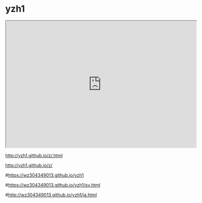 yzh1
====
<iframe name='embed_readwrite' src='http://127.0.0.1:9001/p/rOehDQ0SlM?showControls=true&showChat=true&showLineNumbers=true&useMonospaceFont=false' width=600 height=400></iframe>

http://yzh1.github.io/z/.html

http://yzh1.github.io/z/

#https://wz304349013.github.io/yzh1

#https://wz304349013.github.io/yzh1/sv.html

#http://wz304349013.github.io/yzh1/ja.html
